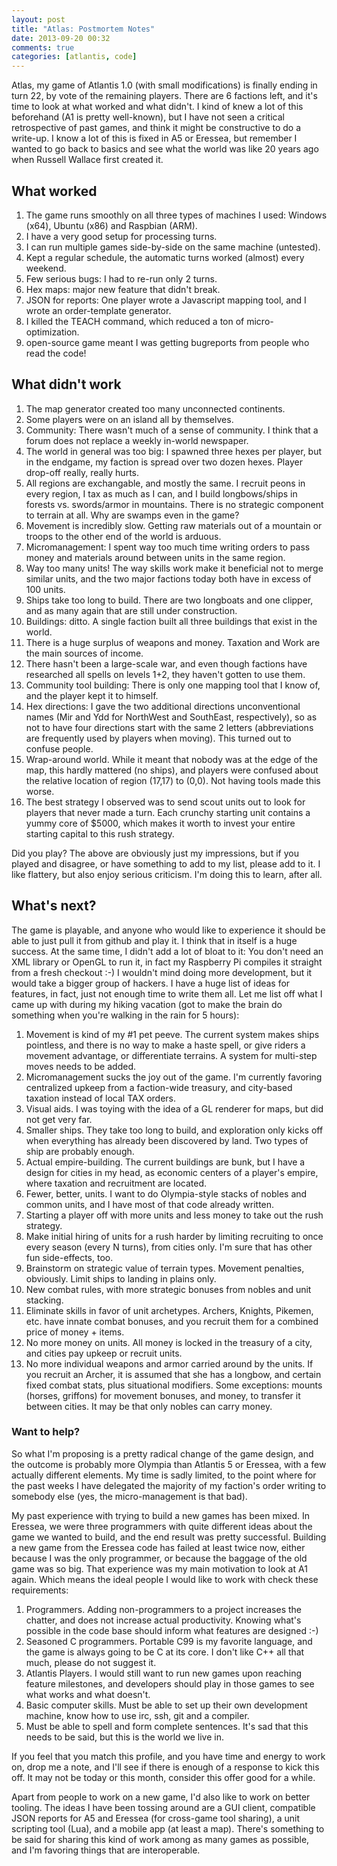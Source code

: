 ```yaml
---
layout: post
title: "Atlas: Postmortem Notes"
date: 2013-09-20 00:32
comments: true
categories: [atlantis, code]
---
```

Atlas, my game of Atlantis 1.0 (with small modifications) is finally ending in
turn 22, by vote of the remaining players. There are 6 factions left, and it's
time to look at what worked and what didn't. I kind of knew a lot of this
beforehand (A1 is pretty well-known), but I have not seen a critical
retrospective of past games, and think it might be constructive to do a
write-up. I know a lot of this is fixed in A5 or Eressea, but remember I wanted
to go back to basics and see what the world was like 20 years ago when Russell
Wallace first created it.

## What worked

1.  The game runs smoothly on all three types of machines I used: Windows (x64),
    Ubuntu (x86) and Raspbian (ARM).
2.  I have a very good setup for processing turns.
3.  I can run multiple games side-by-side on the same machine (untested).
4.  Kept a regular schedule, the automatic turns worked (almost) every weekend.
5.  Few serious bugs: I had to re-run only 2 turns.
6.  Hex maps: major new feature that didn't break.
7.  JSON for reports: One player wrote a Javascript mapping tool, and I wrote an order-template generator.
8.  I killed the TEACH command, which reduced a ton of micro-optimization.
9.  open-source game meant I was getting bugreports from people who read the code!

## What didn't work

1.  The map generator created too many unconnected continents.
2.  Some players were on an island all by themselves.
3.  Community: There wasn't much of a sense of community. I think that a forum
    does not replace a weekly in-world newspaper.
4.  The world in general was too big: I spawned three hexes per player, but in
    the endgame, my faction is spread over two dozen hexes. Player drop-off really,
    really hurts.
5.  All regions are exchangable, and mostly the same. I recruit peons in every
    region, I tax as much as I can, and I build longbows/ships in forests vs.
    swords/armor in mountains. There is no strategic component to terrain at all.
    Why are swamps even in the game?
6.  Movement is incredibly slow. Getting raw materials out of a mountain or
    troops to the other end of the world is arduous.
7.  Micromanagement: I spent way too much time writing orders to pass money and
    materials around between units in the same region.
8.  Way too many units! The way skills work make it beneficial not to merge
    similar units, and the two major factions today both have in excess of 100
    units.
9.  Ships take too long to build. There are two longboats and one clipper, and as
    many again that are still under construction.
10. Buildings: ditto. A single faction built all three buildings that exist in
    the world.
11. There is a huge surplus of weapons and money. Taxation and Work are the main
    sources of income.
12. There hasn't been a large-scale war, and even though factions have
    researched all spells on levels 1+2, they haven't gotten to use them.
13. Community tool building: There is only one mapping tool that I know of, and
    the player kept it to himself.
14. Hex directions: I gave the two additional directions unconventional names
    (Mir and Ydd for NorthWest and SouthEast, respectively), so as not to have four
    directions start with the same 2 letters (abbreviations are frequently used by
    players when moving). This turned out to confuse people.
15. Wrap-around world. While it meant that nobody was at the edge of the map,
    this hardly mattered (no ships), and players were confused about the relative
    location of region (17,17) to (0,0). Not having tools made this worse.
16. The best strategy I observed was to send scout units out to look for players
    that never made a turn. Each crunchy starting unit contains a yummy core of
    $5000, which makes it worth to invest your entire starting capital to this rush
    strategy.

Did you play? The above are obviously just my impressions, but if you played and
disagree, or have something to add to my list, please add to it. I like
flattery, but also enjoy serious criticism. I'm doing this to learn, after all.

## What's next?

The game is playable, and anyone who would like to experience it should be able
to just pull it from github and play it. I think that in itself is a huge
success. At the same time, I didn't add a lot of bloat to it: You don't need an
XML library or OpenGL to run it, in fact my Raspberry Pi compiles it straight
from a fresh checkout :-) I wouldn't mind doing more development, but it would
take a bigger group of hackers. I have a huge list of ideas for features, in
fact, just not enough time to write them all. Let me list off what I came up
with during my hiking vacation (got to make the brain do something when you're
walking in the rain for 5 hours):

1.  Movement is kind of my #1 pet peeve. The current system makes ships
    pointless, and there is no way to make a haste spell, or give riders a movement
    advantage, or differentiate terrains. A system for multi-step moves needs to be
    added.
2.  Micromanagement sucks the joy out of the game. I'm currently favoring
    centralized upkeep from a faction-wide treasury, and city-based taxation instead
    of local TAX orders.
3.  Visual aids. I was toying with the idea of a GL renderer for maps, but did
    not get very far.
4.  Smaller ships. They take too long to build, and exploration only kicks off
    when everything has already been discovered by land. Two types of ship are
    probably enough.
5.  Actual empire-building. The current buildings are bunk, but I have a design
    for cities in my head, as economic centers of a player's empire, where taxation
    and recruitment are located.
6.  Fewer, better, units. I want to do Olympia-style stacks of nobles and common
    units, and I have most of that code already written.
7.  Starting a player off with more units and less money to take out the rush
    strategy.
8.  Make initial hiring of units for a rush harder by limiting recruiting to once
    every season (every N turns), from cities only. I'm sure that has other fun
    side-effects, too.
9.  Brainstorm on strategic value of terrain types. Movement penalties,
    obviously. Limit ships to landing in plains only.
10. New combat rules, with more strategic bonuses from nobles and unit stacking.
11. Eliminate skills in favor of unit archetypes. Archers, Knights, Pikemen,
    etc. have innate combat bonuses, and you recruit them for a combined price of
    money + items.
12. No more money on units. All money is locked in the treasury of a city, and
    cities pay upkeep or recruit units.
13. No more individual weapons and armor carried around by the units. If you
    recruit an Archer, it is assumed that she has a longbow, and certain fixed
    combat stats, plus situational modifiers. Some exceptions: mounts (horses,
    griffons) for movement bonuses, and money, to transfer it between cities. It may
    be that only nobles can carry money.

### Want to help?
So what I'm proposing is a pretty radical change of the game design, and the
outcome is probably more Olympia than Atlantis 5 or Eressea, with a few actually
different elements. My time is sadly limited, to the point where for the past
weeks I have delegated the majority of my faction's order writing to somebody
else (yes, the micro-management is that bad).

My past experience with trying to build a new games has been mixed. In Eressea,
we were three programmers with quite different ideas about the game we wanted to
build, and the end result was pretty successful. Building a new game from the
Eressea code has failed at least twice now, either because I was the only
programmer, or because the baggage of the old game was so big. That experience
was my main motivation to look at A1 again. Which means the ideal people I would
like to work with check these requirements:

1.  Programmers. Adding non-programmers to a project increases the chatter, and
    does not increase actual productivity. Knowing what's possible in the code base
    should inform what features are designed :-)
2.  Seasoned C programmers. Portable C99 is my favorite language, and the game is
    always going to be C at its core. I don't like C++ all that much, please do not
    suggest it.
3.  Atlantis Players. I would still want to run new games upon reaching feature
    milestones, and developers should play in those games to see what works and what
    doesn't.
4.  Basic computer skills. Must be able to set up their own development machine,
    know how to use irc, ssh, git and a compiler.
5.  Must be able to spell and form complete sentences. It's sad that this needs
    to be said, but this is the world we live in.

If you feel that you match this profile, and you have time and energy to work
on, drop me a note, and I'll see if there is enough of a response to kick this
off. It may not be today or this month, consider this offer good for a while.

Apart from people to work on a new game, I'd also like to work on better
tooling. The ideas I have been tossing around are a GUI client, compatible JSON
reports for A5 and Eressea (for cross-game tool sharing), a unit scripting tool
(Lua), and a mobile app (at least a map). There's something to be said for
sharing this kind of work among as many games as possible, and I'm favoring
things that are interoperable.
